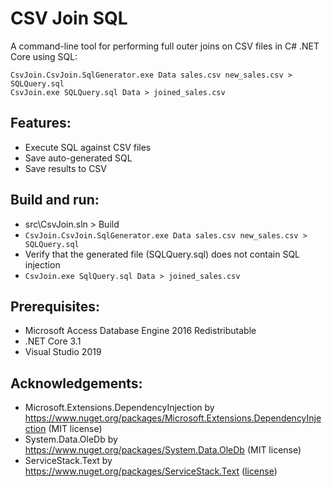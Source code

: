 # CSV Join SQL
A command-line tool for performing full outer joins on CSV files in C# .NET Core using SQL:
```
CsvJoin.CsvJoin.SqlGenerator.exe Data sales.csv new_sales.csv > SQLQuery.sql
CsvJoin.exe SQLQuery.sql Data > joined_sales.csv
```

## Features:
- Execute SQL against CSV files
- Save auto-generated SQL
- Save results to CSV

## Build and run:
- src\CsvJoin.sln > Build
- `CsvJoin.CsvJoin.SqlGenerator.exe Data sales.csv new_sales.csv > SQLQuery.sql`
- Verify that the generated file (SQLQuery.sql) does not contain SQL injection
- `CsvJoin.exe SqlQuery.sql Data > joined_sales.csv`

## Prerequisites:
- Microsoft Access Database Engine 2016 Redistributable
- .NET Core 3.1
- Visual Studio 2019

## Acknowledgements:
- Microsoft.Extensions.DependencyInjection by https://www.nuget.org/packages/Microsoft.Extensions.DependencyInjection (MIT license)
- System.Data.OleDb by https://www.nuget.org/packages/System.Data.OleDb (MIT license)
- ServiceStack.Text by https://www.nuget.org/packages/ServiceStack.Text ([license](https://github.com/ServiceStack/ServiceStack.Text/blob/master/license.txt))
